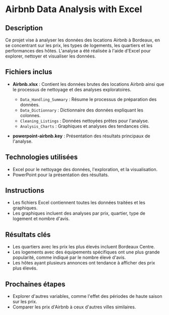 # Airbnb Data Analysis with Excel

## Description

Ce projet vise à analyser les données des locations Airbnb à Bordeaux, en se concentrant sur les prix, les types de logements, les quartiers et les performances des hôtes. L'analyse a été réalisée à l'aide d'Excel pour explorer, nettoyer et visualiser les données.

## Fichiers inclus

- **Airbnb.xlsx** : Contient les données brutes des locations Airbnb ainsi que le processus de nettoyage et des analyses exploratoires.
  - `Data_Handling_Summary` : Résume le processus de préparation des données.
  - `Data_Dictionnary` : Dictionnaire des données expliquant les colonnes.
  - `Cleaning_Listings` : Données nettoyées prêtes pour l'analyse.
  - `Analysis_Charts` : Graphiques et analyses des tendances clés.

- **powerpoint-airbnb.key** : Présentation des résultats principaux de l'analyse.

## Technologies utilisées

- Excel pour le nettoyage des données, l'exploration, et la visualisation.
- PowerPoint pour la présentation des résultats.

## Instructions

- Les fichiers Excel contiennent toutes les données traitées et les graphiques. 
- Les graphiques incluent des analyses par prix, quartier, type de logement et nombre d'avis.

## Résultats clés

- Les quartiers avec les prix les plus élevés incluent Bordeaux Centre.
- Les logements avec des équipements spécifiques ont une plus grande popularité, comme indiqué par le nombre élevé d'avis.
- Les hôtes ayant plusieurs annonces ont tendance à afficher des prix plus élevés.

## Prochaines étapes

- Explorer d'autres variables, comme l'effet des périodes de haute saison sur les prix.
- Comparer les prix d'Airbnb à ceux d'autres villes similaires.
